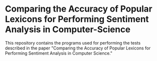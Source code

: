 # Comparing the Accuracy of Popular Lexicons for Performing Sentiment Analysis in Computer-Science
This repository contains the programs used for performing the tests described in the paper "Comparing the Accuracy of Popular Lexicons for Performing Sentiment Analysis in Computer Science."
